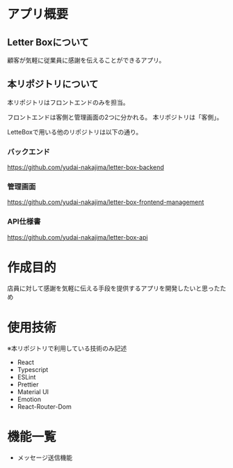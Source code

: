 # アプリ概要
## Letter Boxについて
顧客が気軽に従業員に感謝を伝えることができるアプリ。  

## 本リポジトリについて
本リポジトリはフロントエンドのみを担当。  

フロントエンドは客側と管理画面の2つに分かれる。
本リポジトリは「客側」。  

LetteBoxで用いる他のリポジトリは以下の通り。  

### バックエンド
https://github.com/yudai-nakajima/letter-box-backend
### 管理画面
https://github.com/yudai-nakajima/letter-box-frontend-management
### API仕様書
https://github.com/yudai-nakajima/letter-box-api

# 作成目的
店員に対して感謝を気軽に伝える手段を提供するアプリを開発したいと思ったため

# 使用技術
※本リポジトリで利用している技術のみ記述
- React
- Typescript
- ESLint
- Prettier
- Material UI
- Emotion
- React-Router-Dom

# 機能一覧
- メッセージ送信機能

